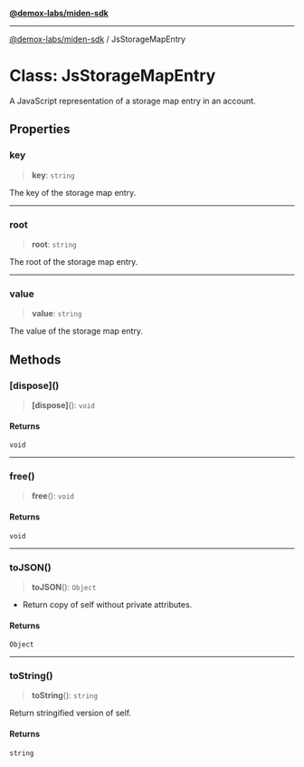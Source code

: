 [**@demox-labs/miden-sdk**](../README.md)

***

[@demox-labs/miden-sdk](../README.md) / JsStorageMapEntry

# Class: JsStorageMapEntry

A JavaScript representation of a storage map entry in an account.

## Properties

### key

> **key**: `string`

The key of the storage map entry.

***

### root

> **root**: `string`

The root of the storage map entry.

***

### value

> **value**: `string`

The value of the storage map entry.

## Methods

### \[dispose\]()

> **\[dispose\]**(): `void`

#### Returns

`void`

***

### free()

> **free**(): `void`

#### Returns

`void`

***

### toJSON()

> **toJSON**(): `Object`

* Return copy of self without private attributes.

#### Returns

`Object`

***

### toString()

> **toString**(): `string`

Return stringified version of self.

#### Returns

`string`
